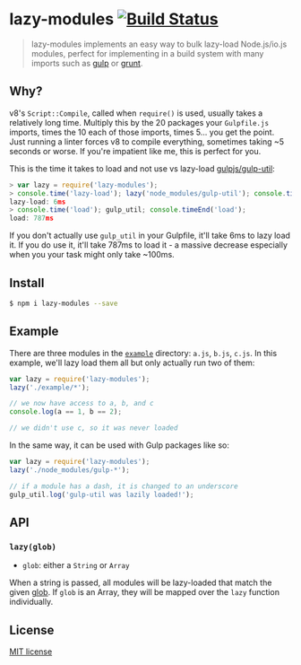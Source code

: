 # lazy-modules [![Build Status](https://travis-ci.org/brendanashworth/lazy-modules.svg)](https://travis-ci.org/brendanashworth/lazy-modules)

> lazy-modules implements an easy way to bulk lazy-load Node.js/io.js modules, perfect for implementing in a build system with many imports such as [gulp](http://gulpjs.com/) or [grunt](http://gruntjs.com/).

## Why?
v8's `Script::Compile`, called when `require()` is used, usually takes a relatively long time. Multiply this by the 20 packages your `Gulpfile.js` imports, times the 10 each of those imports, times 5... you get the point. Just running a linter forces v8 to compile everything, sometimes taking ~5 seconds or worse. If you're impatient like me, this is perfect for you.

This is the time it takes to load and not use vs lazy-load [gulpjs/gulp-util](https://github.com/gulpjs/gulp-util):

```javascript
> var lazy = require('lazy-modules');
> console.time('lazy-load'); lazy('node_modules/gulp-util'); console.timeEnd('lazy-load');
lazy-load: 6ms
> console.time('load'); gulp_util; console.timeEnd('load');
load: 787ms
```

If you don't actually use `gulp_util` in your Gulpfile, it'll take 6ms to lazy load it. If you do use it, it'll take 787ms to load it - a massive decrease especially when you your task might only take ~100ms.

## Install
```sh
$ npm i lazy-modules --save
```

## Example
There are three modules in the [`example`](./example) directory: `a.js`, `b.js`, `c.js`. In this example, we'll lazy load them all but only actually run two of them:

```javascript
var lazy = require('lazy-modules');
lazy('./example/*');

// we now have access to a, b, and c
console.log(a == 1, b == 2);

// we didn't use c, so it was never loaded
```

In the same way, it can be used with Gulp packages like so:

```javascript
var lazy = require('lazy-modules');
lazy('./node_modules/gulp-*');

// if a module has a dash, it is changed to an underscore
gulp_util.log('gulp-util was lazily loaded!');
```

## API
### `lazy(glob)`

- `glob`: either a `String` or `Array`

When a string is passed, all modules will be lazy-loaded that match the given [glob](https://github.com/isaacs/node-glob). If `glob` is an Array, they will be mapped over the `lazy` function individually.

## License
[MIT license](./LICENSE)